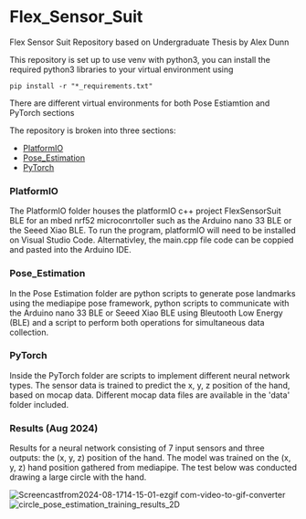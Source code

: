 # Flex_Sensor_Suit
Flex Sensor Suit Repository based on Undergraduate Thesis by Alex Dunn

This repository is set up to use venv with python3, you can install the required python3 libraries to your virtual environment using
```
pip install -r "*_requirements.txt"
```
There are different virtual environments for both Pose Estiamtion and PyTorch sections

The repository is broken into three sections:
- [PlatformIO](https://github.com/ad039/Flex_Sensor_Suit#platformio)
- [Pose_Estimation](https://github.com/ad039/Flex_Sensor_Suit#pose_estimation)
- [PyTorch](https://github.com/ad039/Flex_Sensor_Suit#pytorch)

### PlatformIO
The PlatformIO folder houses the platformIO c++ project FlexSensorSuit BLE for an mbed nrf52 microconrtoller such as the Arduino nano 33 BLE or the Seeed Xiao BLE. To run the program, platformIO will need to be installed on Visual Studio Code. Alternativley, the main.cpp file code can be coppied and pasted into the Arduino IDE.

### Pose_Estimation
In the Pose Estimation folder are python scripts to generate pose landmarks using the mediapipe pose framework, python scripts to communicate with the Arduino nano 33 BLE or Seeed Xiao BLE using Bleutooth Low Energy (BLE) and a script to perform both operations for simultaneous data collection.

### PyTorch
Inside the PyTorch folder are scripts to implement different neural network types. The sensor data is trained to predict the x, y, z position of the hand, based on mocap data. Different mocap data files are available in the 'data' folder included.

### Results (Aug 2024)

Results for a neural network consisting of 7 input sensors and three outputs: the (x, y, z) position of the hand. The model was trained on the (x, y, z) hand position gathered from mediapipe. The test below was conducted drawing a large circle with the hand.



![Screencastfrom2024-08-1714-15-01-ezgif com-video-to-gif-converter](https://github.com/user-attachments/assets/0a31fac8-2f5e-42dc-ab25-b8d3f5906f0f)
![circle_pose_estimation_training_results_2D](https://github.com/user-attachments/assets/7560ef53-041d-4d98-b0dc-c2886f73e94d)
